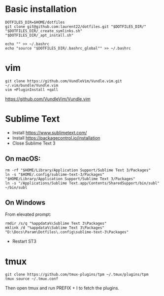 # Basic installation

	DOTFILES_DIR=$HOME/dotfiles
	git clone git@github.com:laurent22/dotfiles.git "$DOTFILES_DIR/"
	"$DOTFILES_DIR/_create_symlinks.sh"
	"$DOTFILES_DIR/_apt_install.sh"

	echo "" >> ~/.bashrc
	echo "source "$DOTFILES_DIR/.bashrc_global"" >> ~/.bashrc
	
# vim

	git clone https://github.com/VundleVim/Vundle.vim.git ~/.vim/bundle/Vundle.vim
	vim +PluginInstall +qall

https://github.com/VundleVim/Vundle.vim

# Sublime Text

* Install https://www.sublimetext.com/
* Install https://packagecontrol.io/installation
* Close Sublime Text 3

## On macOS:

    rm -rf "$HOME/Library/Application Support/Sublime Text 3/Packages"
    ln -s "$HOME/.config/sublime-text-3/Packages" "$HOME/Library/Application Support/Sublime Text 3/Packages"
    ln -s "/Applications/Sublime Text.app/Contents/SharedSupport/bin/subl" ~/bin/subl
    
## On Windows

From elevated prompt:
    
    rmdir /s/q "%appdata%\Sublime Text 3\Packages"
    mklink /d "%appdata%\Sublime Text 3\Packages" "D:\Docs\Param\Dotfiles\.config\sublime-text-3\Packages"
    
* Restart ST3

# tmux

	git clone https://github.com/tmux-plugins/tpm ~/.tmux/plugins/tpm
	tmux source ~/.tmux.conf

Then open tmux and run PREFIX + I to fetch the plugins.
